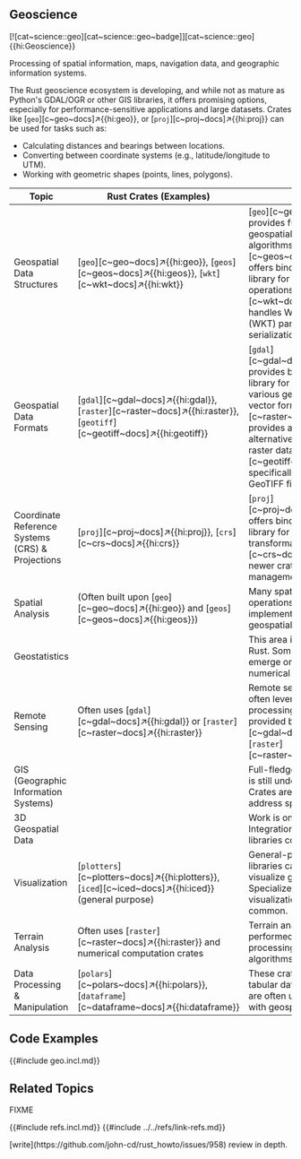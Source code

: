## Geoscience

[![cat~science::geo][cat~science::geo~badge]][cat~science::geo]{{hi:Geoscience}}

Processing of spatial information, maps, navigation data, and geographic information systems.

The Rust geoscience ecosystem is developing, and while not as mature as Python's GDAL/OGR or other GIS libraries, it offers promising options, especially for performance-sensitive applications and large datasets. Crates like [`geo`][c~geo~docs]↗{{hi:geo}}, or [`proj`][c~proj~docs]↗{{hi:proj}} can be used for tasks such as:

- Calculating distances and bearings between locations.
- Converting between coordinate systems (e.g., latitude/longitude to UTM).
- Working with geometric shapes (points, lines, polygons).

| Topic | Rust Crates (Examples) | Notes |
|---|---|---|
| Geospatial Data Structures | [`geo`][c~geo~docs]↗{{hi:geo}}, [`geos`][c~geos~docs]↗{{hi:geos}}, [`wkt`][c~wkt~docs]↗{{hi:wkt}} | [`geo`][c~geo~docs]↗{{hi:geo}} provides fundamental geospatial types and algorithms. [`geos`][c~geos~docs]↗{{hi:geos}} offers bindings to the GEOS library for more advanced operations. [`wkt`][c~wkt~docs]↗{{hi:wkt}} handles Well-Known Text (WKT) parsing and serialization. |
| Geospatial Data Formats | [`gdal`][c~gdal~docs]↗{{hi:gdal}}, [`raster`][c~raster~docs]↗{{hi:raster}}, [`geotiff`][c~geotiff~docs]↗{{hi:geotiff}} | [`gdal`][c~gdal~docs]↗{{hi:gdal}} provides bindings to the GDAL library for reading and writing various geospatial raster and vector formats. [`raster`][c~raster~docs]↗{{hi:raster}} provides a pure Rust alternative for working with raster data. [`geotiff`][c~geotiff~docs]↗{{hi:geotiff}} specifically focuses on GeoTIFF files. |
| Coordinate Reference Systems (CRS) & Projections | [`proj`][c~proj~docs]↗{{hi:proj}}, [`crs`][c~crs~docs]↗{{hi:crs}} | [`proj`][c~proj~docs]↗{{hi:proj}} offers bindings to the PROJ library for coordinate transformations. [`crs`][c~crs~docs]↗{{hi:crs}} is a newer crate focused on CRS management in Rust. |
| Spatial Analysis | (Often built upon [`geo`][c~geo~docs]↗{{hi:geo}} and [`geos`][c~geos~docs]↗{{hi:geos}}) | Many spatial analysis operations can be implemented using the core geospatial crates. |
| Geostatistics | | This area is still developing in Rust. Some crates might emerge or be based on numerical computation crates. |
| Remote Sensing | Often uses [`gdal`][c~gdal~docs]↗{{hi:gdal}} or [`raster`][c~raster~docs]↗{{hi:raster}} | Remote sensing applications often leverage raster processing capabilities provided by crates like [`gdal`][c~gdal~docs]↗{{hi:gdal}} or [`raster`][c~raster~docs]↗{{hi:raster}}. |
| GIS (Geographic Information Systems) | | Full-fledged GIS functionality is still under development. Crates are emerging to address specific aspects. |
| 3D Geospatial Data | | Work is ongoing in this area. Integration with 3D graphics libraries could be a direction. |
| Visualization | [`plotters`][c~plotters~docs]↗{{hi:plotters}}, [`iced`][c~iced~docs]↗{{hi:iced}} (general purpose) | General-purpose plotting libraries can be used to visualize geospatial data. Specialized geospatial visualization crates are less common. |
| Terrain Analysis | Often uses [`raster`][c~raster~docs]↗{{hi:raster}} and numerical computation crates | Terrain analysis can be performed using raster processing and numerical algorithms. |
| Data Processing & Manipulation | [`polars`][c~polars~docs]↗{{hi:polars}}, [`dataframe`][c~dataframe~docs]↗{{hi:dataframe}} | These crates are useful for tabular data processing and are often used in conjunction with geospatial data. |

## Code Examples

{{#include geo.incl.md}}

## Related Topics

FIXME

{{#include refs.incl.md}}
{{#include ../../refs/link-refs.md}}

<div class="hidden">
[write](https://github.com/john-cd/rust_howto/issues/958)
review in depth.
</div>
